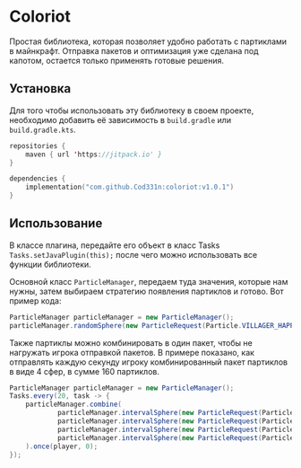 # Coloriot
Простая библиотека, которая позволяет удобно работать с партиклами в майнкрафт.
Отправка пакетов и оптимизация уже сделана под капотом, остается только применять готовые решения.

## Установка 
Для того чтобы использовать эту библиотеку в своем проекте, необходимо добавить её зависимость в `build.gradle` или `build.gradle.kts`.
```kotlin
repositories {
    maven { url 'https://jitpack.io' }
}

dependencies {
    implementation("com.github.Cod331n:coloriot:v1.0.1")
}
```

## Использование
В классе плагина, передайте его объект в класс Tasks `Tasks.setJavaPlugin(this);` после чего можно использовать все функции библиотеки.

Основной класс `ParticleManager`, передаем туда значения, которые нам нужны, затем выбираем стратегию появления партиклов и готово.
Вот пример кода:
```java
ParticleManager particleManager = new ParticleManager();
particleManager.randomSphere(new ParticleRequest(Particle.VILLAGER_HAPPY), location.clone().subtract(0, -1, 0), 1, 6, true).once(player, 0);
```

Также партиклы можно комбинировать в один пакет, чтобы не нагружать игрока отправкой пакетов.
В примере показано, как отправлять каждую секунду игроку комбинированный пакет партиклов в виде 4 сфер, в сумме 160 партиклов.
```java
ParticleManager particleManager = new ParticleManager();
Tasks.every(20, task -> {
    particleManager.combine(
            particleManager.intervalSphere(new ParticleRequest(Particle.BARRIER), player.getLocation().clone().subtract(1, -1, 1), 2, 40, true),
            particleManager.intervalSphere(new ParticleRequest(Particle.BARRIER), player.getLocation().clone().subtract(-1, -1, -1), 2, 40, true),
            particleManager.intervalSphere(new ParticleRequest(Particle.BARRIER), player.getLocation().clone().subtract(0, -3, 0), 1.5, 40, true),
            particleManager.intervalSphere(new ParticleRequest(Particle.BARRIER), player.getLocation().clone().subtract(0, -5, 0), 1.6, 40, true)
    ).once(player, 0);
});
```
